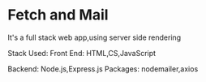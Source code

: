 # Fetch and Mail
It's a full stack web app,using server side rendering 

Stack Used:
Front End:
HTML,CS,JavaScript

Backend:
Node.js,Express.js
Packages:
nodemailer,axios


